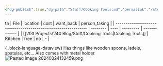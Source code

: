 ```yaml
---
{"dg-publish":true,"dg-path":"Stuff/Cooking Tools.md","permalink":"/stuff/cooking-tools/"}
---
```


ta
| File                                                            | location | cost | want_back | person_taking |
| --------------------------------------------------------------- | -------- | ---- | --------- | ------------- |
| [[200 Projects/240 Blog/Stuff/Cooking Tools\|Cooking Tools]] | Kitchen  | free | no        | \-            |

{ .block-language-dataview}
Has things like wooden spoons, ladels, spatulas, etc...
Also comes with metal holder.
![Pasted image 20240324132459.png](/img/user/Attachments/Pasted%20image%2020240324132459.png)